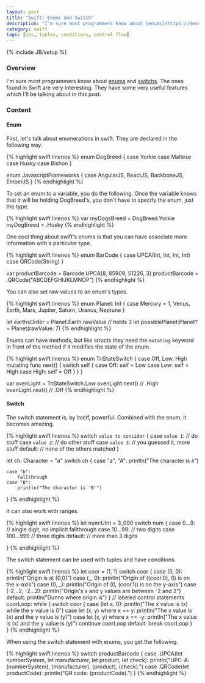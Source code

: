 ```yaml
---
layout: post
title: "Swift: Enums and Switch"
description: "I'm sure most programmers know about [enums](https://developer.apple.com/library/ios/documentation/Swift/Conceptual/Swift_Programming_Language/Enumerations.html) and [switchs](https://developer.apple.com/library/ios/documentation/Swift/Conceptual/Swift_Programming_Language/ControlFlow.html). The ones found in Swift are very interesting. They have some very useful features which I'll be talking about in this post."
category: swift
tags: [ios, tuples, conditions, control flow]
---
```

{% include JB/setup %}

<!-- Overview -->
<h3>Overview</h3>

I'm sure most programmers know about [enums](https://developer.apple.com/library/ios/documentation/Swift/Conceptual/Swift_Programming_Language/Enumerations.html) and [switchs](https://developer.apple.com/library/ios/documentation/Swift/Conceptual/Swift_Programming_Language/ControlFlow.html). The ones found in Swift are very interesting. They have some very useful features which I'll be talking about in this post.

<!-- Content -->
<h3>Content</h3>

<!-- Enum -->
<h4>Enum</h4>

First, let's talk about enumerations in swift. They are declared in the following way.

<!-- Code _______________________________________-->
{% highlight swift linenos %}
enum DogBreed {
    case Yorkie
    case Maltese
    case Husky
    case Bishon
}

enum JavascriptFrameworks {
    case AngularJS, ReactJS, BackboneJS, EmberJS
}
{% endhighlight %}
<!-- /Code ^^^^^^^^^^^^^^^^^^^^^^^^^^^^^^^^^^^^^^-->


To set an enum to a variable, you do the following. Once the variable knows that it will be holding DogBreed's, you don't have to specify the enum, just the type.

<!-- Code _______________________________________-->
{% highlight swift linenos %}
var myDogsBreed = DogBreed.Yorkie
myDogBreed = .Husky
{% endhighlight %}
<!-- /Code ^^^^^^^^^^^^^^^^^^^^^^^^^^^^^^^^^^^^^^-->


One cool thing about swift's enums is that you can have associate more information with a particular type.

<!-- Code _______________________________________-->
{% highlight swift linenos %}
enum BarCode {
    case UPCA(Int, Int, Int, Int)
    case QRCode(String)
}

var productBarcode = Barcode.UPCA(8, 85909, 51226, 3)
productBarcode = .QRCode("ABCDEFGHIJKLMNOP")
{% endhighlight %}
<!-- /Code ^^^^^^^^^^^^^^^^^^^^^^^^^^^^^^^^^^^^^^-->


You can also set raw values to an enum's types.

<!-- Code _______________________________________-->
{% highlight swift linenos %}
enum Planet: Int {
    case Mercury = 1, Venus, Earth, Mars, Jupiter, Saturn, Uranus, Neptune
}

let earthsOrder = Planet.Earth.rawValue // holds 3
let possiblePlanet:Planet? = Planet(rawValue: 7)
{% endhighlight %}
<!-- /Code ^^^^^^^^^^^^^^^^^^^^^^^^^^^^^^^^^^^^^^-->


Enums can have methods, but like structs they need the `mutating` keyword in front of the method if it modifies the state of the enum.

<!-- Code _______________________________________-->
{% highlight swift linenos %}
enum TriStateSwitch {
    case Off, Low, High
    mutating func next() {
        switch self {
        case Off:
            self = Low
        case Low:
            self = High
        case High:
            self = Off
        }
    }
}

var ovenLight = TriStateSwitch.Low
ovenLight.next() // .High
ovenLight.next() // .Off
{% endhighlight %}
<!-- /Code ^^^^^^^^^^^^^^^^^^^^^^^^^^^^^^^^^^^^^^-->



<!-- Switch -->
<h4>Switch</h4>

The switch statement is, by itself, powerful. Combined with the enum, it becomes amazing.

<!-- Code _______________________________________-->
{% highlight swift linenos %}
switch `value to consider` {
    case `value 1`:
        // do stuff
    case `value 2`:
        // do other stuff
    case `value 3`:
        // you guessed it, more stuff
    default:
        // none of the others matched
}


let ch: Character = "a"
switch ch {
    case "a", "A":
        println("The character is `A`")

    case "b":
        fallthrough
    case "B":
        println("The character is 'B'")
}
{% endhighlight %}
<!-- /Code ^^^^^^^^^^^^^^^^^^^^^^^^^^^^^^^^^^^^^^-->


It can also work with ranges.

<!-- Code _______________________________________-->
{% highlight swift linenos %}
let num:UInt = 3_000
switch num {
    case 0...9:
        // single digit, no implicit fallthrough
    case 10...99:
        // two digits
    case 100...999
        // three digits
    default:
        // more than 3 digits

}
{% endhighlight %}
<!-- /Code ^^^^^^^^^^^^^^^^^^^^^^^^^^^^^^^^^^^^^^-->


The switch statement can be used with tuples and have conditions.

<!-- Code _______________________________________-->
{% highlight swift linenos %}
let coor = (1, 1)
switch coor {
    case (0, 0):
        println("Origin is at (0,0)")
    case (_, 0):
        println("Origin of (\(coor.0), 0) is on the x-axis")
    case (0, _):
        println("Origin of (0, \(coor.1)) is on the y-axis")
    case (-2...2, -2...2):
        println("Origin's x and y values are between -2 and 2")
    default:
        println("Dunno where origin is")
}
// labeled control statements
coorLoop: while {
    switch coor {
        case (let x, 0):
            println("The x value is \(x) while the y value is 0") 
        case let (x, y) where x == y:
            println("The x value is \(x) and the y value is \(y)")
        case let (x, y) where x == -y:
            println("The x value is \(x) and the y value is \(y)")
            continue coorLoop
        default:
            break coorLoop
    }   
}
{% endhighlight %}
<!-- /Code ^^^^^^^^^^^^^^^^^^^^^^^^^^^^^^^^^^^^^^-->


When using the switch statement with enums, you get the following.

<!-- Code _______________________________________-->
{% highlight swift linenos %}
switch productBarcode {
    case .UPCA(let numberSystem, let manufacturer, let product, let check):
        println("UPC-A: \(numberSystem), \(manufacturer), \(product), \(check).")
    case .QRCode(let productCode):
        println("QR code: \(productCode).")
}
{% endhighlight %}
<!-- /Code ^^^^^^^^^^^^^^^^^^^^^^^^^^^^^^^^^^^^^^-->